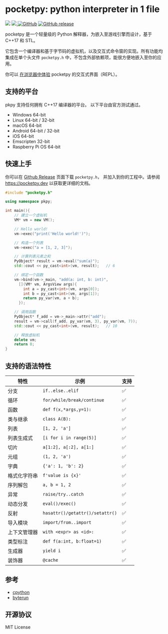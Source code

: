 # pocketpy: python interpreter in 1 file

<p>
<a title="Build" href="https://github.com/blueloveTH/pocketpy/actions/workflows" ><img src="https://github.com/blueloveTH/pocketpy/actions/workflows/main.yml/badge.svg" /></a>
<a href="https://codecov.io/gh/blueloveTH/pocketpy" > 
 <img src="https://codecov.io/gh/blueloveTH/pocketpy/branch/main/graph/badge.svg?token=TI9KAFL0RG"/> 
 </a>
<a href="https://github.com/blueloveth/pocketpy/blob/main/LICENSE">
<img alt="GitHub" src="https://img.shields.io/github/license/blueloveth/pocketpy.svg?color=blue"></a>
<a href="https://github.com/blueloveth/pocketpy/releases">
<img alt="GitHub release" src="https://img.shields.io/github/release/blueloveth/pocketpy.svg"></a>
</p>
pocketpy 是一个轻量级的 Python 解释器，为嵌入至游戏引擎而设计，基于 C++17 和 STL。

它包含一个编译器和基于字节码的虚拟机，以及交互式命令窗的实现。所有功能均集成在单个头文件 `pocketpy.h` 中，不包含外部依赖项，能很方便地嵌入至你的应用。

你可以 [在浏览器中体验](https://pocketpy.dev/static/web/) pocketpy 的交互式界面（REPL）。

## 支持的平台

pkpy 支持任何拥有 C++17 编译器的平台。
以下平台由官方测试通过。

+ Windows 64-bit
+ Linux 64-bit / 32-bit
+ macOS 64-bit
+ Android 64-bit / 32-bit
+ iOS 64-bit
+ Emscripten 32-bit
+ Raspberry Pi OS 64-bit

## 快速上手

你可以在 [Github Release](https://github.com/blueloveTH/pocketpy/releases) 页面下载 `pocketpy.h`，
并加入到你的工程中。请参阅 https://pocketpy.dev 以获取更详细的文档。

```cpp
#include "pocketpy.h"

using namespace pkpy;

int main(){
    // 建立一个虚拟机
    VM* vm = new VM();

    // Hello world!
    vm->exec("print('Hello world!')");

    // 构造一个列表
    vm->exec("a = [1, 2, 3]");

    // 计算列表元素之和
    PyObject* result = vm->eval("sum(a)");
    std::cout << py_cast<int>(vm, result);   // 6

    // 绑定一个函数
    vm->bind(vm->_main, "add(a: int, b: int)",
      [](VM* vm, ArgsView args){
        int a = py_cast<int>(vm, args[0]);
        int b = py_cast<int>(vm, args[1]);
        return py_var(vm, a + b);
      });

    // 调用函数
    PyObject* f_add = vm->_main->attr("add");
    result = vm->call(f_add, py_var(vm, 3), py_var(vm, 7));
    std::cout << py_cast<int>(vm, result);   // 10

    // 释放虚拟机
    delete vm;
    return 0;
}
```

## 支持的语法特性

| 特性         | 示例                            | 支持 |
| ------------ | ------------------------------- | ---- |
| 分支         | `if..else..elif`                | ✅ |
| 循环         | `for/while/break/continue`      | ✅ |
| 函数         | `def f(x,*args,y=1):`           | ✅ |
| 类与继承     | `class A(B):`                   | ✅ |
| 列表         | `[1, 2, 'a']`                   | ✅ |
| 列表生成式   | `[i for i in range(5)]`         | ✅ |
| 切片         | `a[1:2], a[:2], a[1:]`          | ✅ |
| 元组         | `(1, 2, 'a')`                   | ✅ |
| 字典         | `{'a': 1, 'b': 2}`              | ✅ |
| 格式化字符串 | `f'value is {x}'`               | ✅ |
| 序列解包     | `a, b = 1, 2`                   | ✅ |
| 异常         | `raise/try..catch`              | ✅ |
| 动态分发     | `eval()/exec()`                 | ✅ |
| 反射         | `hasattr()/getattr()/setattr()` | ✅ |
| 导入模块     | `import/from..import`           | ✅ |
| 上下文管理器 | `with <expr> as <id>:`          | ✅ |
| 类型标注     | `def f(a:int, b:float=1)`      | ✅ |
| 生成器       | `yield i`                       | ✅ |
| 装饰器       | `@cache`                        | ✅ |

## 参考

+ [cpython](https://github.com/python/cpython)
+ [byterun](http://qingyunha.github.io/taotao/)

## 开源协议

MIT License

